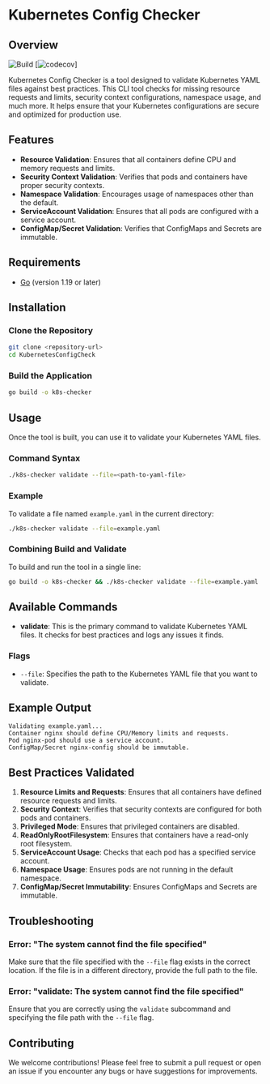 
# Kubernetes Config Checker

## Overview

![Build](https://github/NineKama/Kubernetes-Config-Checker/actions/workflows/go.yml/badge.svg)
[![codecov](https://codecov.io/github/NineKama/Kubernetes-Config-Checker/graph/badge.svg?token=HZ3N93I48S)]

Kubernetes Config Checker is a tool designed to validate Kubernetes YAML files against best practices. This CLI tool checks for missing resource requests and limits, security context configurations, namespace usage, and much more. It helps ensure that your Kubernetes configurations are secure and optimized for production use.

## Features

- **Resource Validation**: Ensures that all containers define CPU and memory requests and limits.
- **Security Context Validation**: Verifies that pods and containers have proper security contexts.
- **Namespace Validation**: Encourages usage of namespaces other than the default.
- **ServiceAccount Validation**: Ensures that all pods are configured with a service account.
- **ConfigMap/Secret Validation**: Verifies that ConfigMaps and Secrets are immutable.

## Requirements

- [Go](https://golang.org/doc/install) (version 1.19 or later)

## Installation

### Clone the Repository

```bash
git clone <repository-url>
cd KubernetesConfigCheck
```

### Build the Application

```bash
go build -o k8s-checker
```

## Usage

Once the tool is built, you can use it to validate your Kubernetes YAML files.

### Command Syntax

```bash
./k8s-checker validate --file=<path-to-yaml-file>
```

### Example

To validate a file named `example.yaml` in the current directory:

```bash
./k8s-checker validate --file=example.yaml
```

### Combining Build and Validate

To build and run the tool in a single line:

```bash
go build -o k8s-checker && ./k8s-checker validate --file=example.yaml
```

## Available Commands

- **validate**: This is the primary command to validate Kubernetes YAML files. It checks for best practices and logs any issues it finds.

### Flags

- `--file`: Specifies the path to the Kubernetes YAML file that you want to validate.

## Example Output

```
Validating example.yaml...
Container nginx should define CPU/Memory limits and requests.
Pod nginx-pod should use a service account.
ConfigMap/Secret nginx-config should be immutable.
```

## Best Practices Validated

1. **Resource Limits and Requests**: Ensures that all containers have defined resource requests and limits.
2. **Security Context**: Verifies that security contexts are configured for both pods and containers.
3. **Privileged Mode**: Ensures that privileged containers are disabled.
4. **ReadOnlyRootFilesystem**: Ensures that containers have a read-only root filesystem.
5. **ServiceAccount Usage**: Checks that each pod has a specified service account.
6. **Namespace Usage**: Ensures pods are not running in the default namespace.
7. **ConfigMap/Secret Immutability**: Ensures ConfigMaps and Secrets are immutable.

## Troubleshooting

### Error: "The system cannot find the file specified"
Make sure that the file specified with the `--file` flag exists in the correct location. If the file is in a different directory, provide the full path to the file.

### Error: "validate: The system cannot find the file specified"
Ensure that you are correctly using the `validate` subcommand and specifying the file path with the `--file` flag.

## Contributing

We welcome contributions! Please feel free to submit a pull request or open an issue if you encounter any bugs or have suggestions for improvements.

